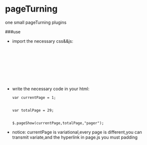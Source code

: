 pageTurning
===========

one small pageTurning plugins

###use
*  import the necessary css&&js:
  

    <pre><code><link type="text/css" rel="stylesheet" href="pageTuring.css">
    
    
    <script type="text/javascript" src="jquery-1.9.1.min.js"></script> 
    
    
    <script type="text/javascript" src="page.js"></script>
    
    
    </code></pre>

*   write the necessary code in your html:
   

    <pre><code>var currentPage = 1;
    
    
    var totalPage = 29;
    
    
    $.pageShow(currentPage,totalPage,"pager");
    </code></pre>
    
  
*  notice:
  currentPage is variational,every page is different,you can transmit variate,and the hyperlink in page.js you must padding
